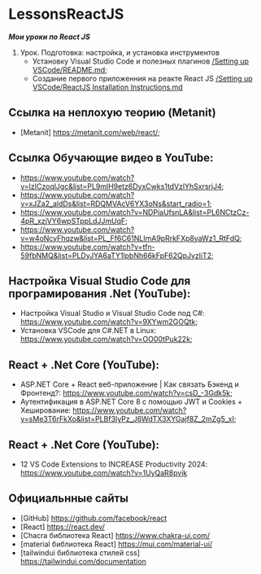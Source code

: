 # LessonsReactJS
___Мои уроки по React JS___

1. Урок. Подготовка: настройка, и установка инструментов
   - Установку Visual Studio Code и полезных плагинов [/Setting up VSCode/README.md](./test-test/test.md);
   - Создание первого приложенния на реакте React JS [/Setting up VSCode/ReactJS Installation Instructions.md](https://github.com/OlexiiForWork/LessonsReactJS/blob/main/Setting%20up%20VSCode/ReactJS%20Installation%20Instructions.md#%D1%81%D0%BE%D0%B7%D0%B4%D0%B0%D0%BD%D0%B8%D0%B5-react-js-%D1%81%D0%BF%D0%B5%D1%80%D0%B2%D0%B0-%D0%B6%D0%B5%D0%BB%D0%B0%D1%82%D0%B5%D0%BB%D1%8C%D0%BD%D0%BE-%D0%B2%D1%8B%D0%BF%D0%BE%D0%BB%D0%BD%D0%B8%D1%82%D1%8C-%D1%88%D0%B0%D0%B3%D0%B8-%D0%BF%D0%BE-%D1%83%D1%81%D1%82%D0%B0%D0%BD%D0%BE%D0%B2%D0%BA%D0%B5-nodejs-%D1%81%D0%BC%D0%BE%D1%82%D1%80%D0%B8%D1%82%D0%B5-readmemd)


## Ссылка на неплохую теорию (Metanit)
-  [Metanit] https://metanit.com/web/react/;
  
## Ссылка Обучающие видео в YouTube:
-  https://www.youtube.com/watch?v=lzICzoqlJgc&list=PL9mlH9etz6DyxCwks1tdVzlYhSxrsrjJ4;
-  https://www.youtube.com/watch?v=xJZa2_aldDs&list=RDQMVAcV6YX3oNs&start_radio=1;
-  https://www.youtube.com/watch?v=NDPiaUfsnLA&list=PL6NCtzCz-4pR_xzjVY6wpSTppLdJJmUqF;
-  https://www.youtube.com/watch?v=w4oNcyFhqzw&list=PL_Ff6C61NLImA9pRrkFXp8yaWz1_RtFdQ;
-  https://www.youtube.com/watch?v=tfn-59fbNMQ&list=PLDyJYA6aTY1lpbNh66kFpF62QpJyzliT2;

## Настройка Visual Studio Code для програмирования .Net (YouTube):
-  Настройка Visual Studio и Visual Studio Code под C#: https://www.youtube.com/watch?v=9XYwm2GOQtk;
-  Установка VSCode для C#.NET в Linux: https://www.youtube.com/watch?v=OO00tPuk22k;

## React + .Net Core (YouTube):  
-  ASP.NET Core + React веб-приложение | Как связать Бэкенд и Фронтенд?: https://www.youtube.com/watch?v=csD_-3Gdk5k;
-  Аутентификация в ASP.NET Core 8 с помощью JWT и Cookies + Хеширование: https://www.youtube.com/watch?v=sMe3T6rFkXo&list=PLBf3IyPz_J6WdTX3XYGajf8Z_2mZg5_xI;
  
## React + .Net Core (YouTube): 
-  12 VS Code Extensions to INCREASE Productivity 2024:  https://www.youtube.com/watch?v=1UyQaR8pvjk

## Официальнные сайты
-  [GitHub] https://github.com/facebook/react
-  [React] https://react.dev/
-  [Chacra библиотека React] https://www.chakra-ui.com/
-  [material библиотека React] https://mui.com/material-ui/
-  [tailwindui библиотека стилей css] https://tailwindui.com/documentation
